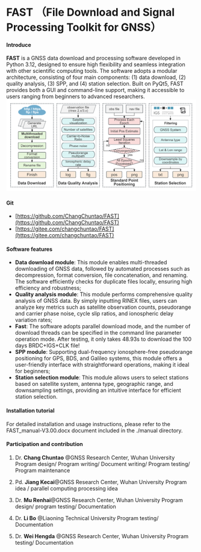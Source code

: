 # FAST （File Download and Signal Processing Toolkit for GNSS）

#### Introduce
**FAST** is a GNSS data download and processing software developed in Python 3.12, designed to ensure high flexibility and seamless integration with other scientific computing tools. The software adopts a modular architecture, consisting of four main components: (1) data download, (2) quality analysis, (3) SPP, and (4) station selection. Built on PyQt5, FAST provides both a GUI and command-line support, making it accessible to users ranging from beginners to advanced researchers.
![intro](manual\fig\intro.png)

#### Git
- [https://github.com/ChangChuntao/FAST](https://github.com/ChangChuntao/FAST)
- [https://gitee.com/changchuntao/FAST](https://gitee.com/changchuntao/FAST)


#### Software features
- **Data download module**: This module enables multi-threaded downloading of GNSS data, followed by automated processes such as decompression, format conversion, file concatenation, and renaming. The software efficiently checks for duplicate files locally, ensuring high efficiency and robustness;
- **Quality analysis module**: This module performs comprehensive quality analysis of GNSS data. By simply inputting RINEX files, users can analyze key metrics such as satellite observation counts, pseudorange and carrier phase noise, cycle slip ratios, and ionospheric delay variation rates;
- **Fast**: The software adopts parallel download mode, and the number of download threads can be specified in the command line parameter operation mode. After testing, it only takes 48.93s to download the 100 days BRDC+IGS+CLK file!
- **SPP module**: Supporting dual-frequency ionosphere-free pseudorange positioning for GPS, BDS, and Galileo systems, this module offers a user-friendly interface with straightforward operations, making it ideal for beginners;
- **Station selection module**: This module allows users to select stations based on satellite system, antenna type, geographic range, and downsampling settings, providing an intuitive interface for efficient station selection.


#### Installation tutorial

For detailed installation and usage instructions, please refer to the FAST_manual-V3.00.docx document included in the ./manual directory.

#### Participation and contribution

1. Dr. **Chang Chuntao** @GNSS Research Center, Wuhan University
    Program design/ Program writing/ Document writing/ Program testing/ Program maintenance     
    

2. Pd. **Jiang Kecai**@GNSS Research Center, Wuhan University
    Program idea / parallel computing processing idea
  

3. Dr. **Mu Renhai**@GNSS Research Center, Wuhan University
    Program design/ program testing/ Documentation


4. Dr. **Li Bo** @Liaoning Technical University
    Program testing/ Documentation


5. Dr. **Wei Hengda** @GNSS Research Center, Wuhan University
    Program testing/ Documentation